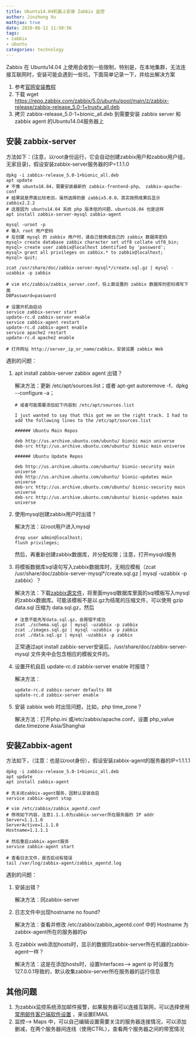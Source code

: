 ```yaml
---
title: Ubuntu14.04机器上安装 Zabbix 监控
author: Jinzhong Xu
mathjax: true
date: 2020-06-12 11:50:56
tags:
- zabbix
- ubuntu
categories: technology
---
```


Zabbix 在 Ubuntu14.04 上使用会收到一些限制，特别是，在本地集群，无法连接互联网时，安装可能会遇到一些坑，下面简单记录一下，并给出解决方案

<!--more-->

1. 参考[官网安装教程](https://www.zabbix.com/download?zabbix=5.0&os_distribution=ubuntu&os_version=14.04_trusty&db=mysql&ws=apache)
2. 下载 wget https://repo.zabbix.com/zabbix/5.0/ubuntu/pool/main/z/zabbix-release/zabbix-release_5.0-1+trusty_all.deb
3. 拷贝 zabbix-release_5.0-1+bionic_all.deb 到需要安装 zabbix server 和 zabbix agent 的Ubuntu14.04服务器上

## 安装 zabbix-server

方法如下：(注意，以root身份运行，它会自动创建zabbix用户和zabbix用户组，无家目录)，假设安装zabbix-server服务器的IP=1.1.1.0

```shell
dpkg -i zabbix-release_5.0-1+bionic_all.deb
apt update
# 不像 ubuntu18.04，需要安装最新的 zabbix-frontend-php、 zabbix-apache-conf
# 结果就是界面比较老旧，虽然选择的是 zabbix5.0.0，其实按照成果后显示 zabbix2.2.2
# 这是因为 ubuntu14.04 系统 php 版本低的问题，ubuntu16.04 也是这样
apt install zabbix-server-mysql zabbix-agent

mysql -uroot -p
# 输入 root 用户密码
# 在创建 mysql 的 zabbix 用户时，请自己替换成自己的 zabbix 数据库密码
mysql> create database zabbix character set utf8 collate utf8_bin;
mysql> create user zabbix@localhost identified by 'password';
mysql> grant all privileges on zabbix.* to zabbix@localhost;
mysql> quit;

zcat /usr/share/doc/zabbix-server-mysql*/create.sql.gz | mysql -uzabbix -p zabbix

# vim etc/zabbix/zabbix_server.conf，将上面设置的 zabbix 数据库的密码填写下面
DBPassword=password

# 设置开机自启动
service zabbix-server start
update-rc.d zabbix-server enable
service zabbix-agent restart
update-rc.d zabbix-agent enable
service apache2 restart
update-rc.d apache2 enable

# 打开网址 http://server_ip_or_name/zabbix，安装设置 zabbix Web
```

遇到的问题：

1. apt install zabbix-server zabbix agent 出错？

   解决方法：更新 /etc/apt/sources.list；或者 apt-get autoremove -f、dpkg --configure -a；

   ```shell
   # 或者可能需要添加如下内容到 /etc/apt/sources.list
   
   I just wanted to say that this got me on the right track. I had to add the following lines to the /etc/apt/sources.list
   
   ###### Ubuntu Main Repos
   
   deb http://us.archive.ubuntu.com/ubuntu/ bionic main universe
   deb-src http://us.archive.ubuntu.com/ubuntu/ bionic main universe
   
   ###### Ubuntu Update Repos
   
   deb http://us.archive.ubuntu.com/ubuntu/ bionic-security main universe
   deb http://us.archive.ubuntu.com/ubuntu/ bionic-updates main universe
   deb-src http://us.archive.ubuntu.com/ubuntu/ bionic-security main universe
   deb-src http://us.archive.ubuntu.com/ubuntu/ bionic-updates main universe
   ```

   

2. 使用mysql创建zabbix用户时出错？

   解决方法：以root用户进入mysql

   ```mysql
   drop user admin@localhost;
   flush privileges;
   ```

   然后，再重新创建zabbix数据库，并分配权限；注意，打开mysqld服务

3. 将模板数据库sql语句写入zabbix数据库时，无相应模板（zcat /usr/share/doc/zabbix-server-mysql*/create.sql.gz | mysql -uzabbix -p zabbix）？

   解决方法：下载[zabbix源文件](https://www.zabbix.com/download_sources)，将里面mysql数据库里面的sql模板写入mysql的zabbix数据库。可能该模板不是以.gz为结尾的压缩文件，可以使用 gzip data.sql 压缩为 data.sql.gz，然后

   ```shell
   # 注意不能先写data.sql.gz，会报错不成功
   zcat ./schema.sql.gz | mysql -uzabbix -p zabbix
   zcat ./images.sql.gz | mysql -uzabbix -p zabbix
   zcat ./data.sql.gz | mysql -uzabbix -p zabbix
   ```

   正常通过apt install zabbix-server安装后，/usr/share/doc/zabbix-server-mysql 文件夹中会包含相应的模板文件的。

4. 设置开机自启 update-rc.d zabbix-server enable 时报错？

   解决方法：

   ```shell
   update-rc.d zabbix-server defaults 88
   update-rc.d zabbix-server enable
   ```

5. 安装 zabbix web 时出现问题，比如，php time_zone？

   解决方法：打开php.ini 或/etc/zabbix/apache.conf，设置 php_value date.timezone Asia/Shanghai

## 安装Zabbix-agent

方法如下，（注意：也是以root身份），假设安装zabbix-agent的服务器的IP=1.1.1.1

```shell
dpkg -i zabbix-release_5.0-1+bionic_all.deb
apt update
apt install zabbix-agent

# 先关闭zabbix-agent服务，因默认安装自启
service zabbix-agent stop

# vim /etc/zabbix/zabbix_agentd.conf
# 修改如下内容，注意1.1.1.0为zabbix-server所在服务器的 IP addr
Server=1.1.1.0
ServerActive=1.1.1.0
Hostname=1.1.1.1

# 然后重启zabbix-agent服务
service zabbix-agent start

# 查看日志文件，是否启动有错误
tail /var/log/zabbix-agent/zabbix_agentd.log
```

遇到的问题：

1. 安装出错？

   解决方法：同zabbix-server

2. 日志文件中出现hostname no found?

   解决方法：查看并修改 /etc/zabbix/zabbix_agentd.conf 中的 Hostname 为zabbix-agent所在的服务器的ip

3. 在zabbix web添加hosts时，显示的数据同zabbix-server所在机器的zabbix-agent一样？

   解决方法：这是在添加hosts时，设置Interfaces--> agent ip 时设置为127.0.0.1导致的，默认收集zabbix-server所在服务器的运行信息

## 其他问题

1. 为zabbix监控系统添加邮件报警，如果服务器可以连接互联网，可以选择使用 [常用邮件客户端软件设置](https://service.mail.qq.com/cgi-bin/help?id=28&no=371&subtype=1) ，来设置EMAIL
2. 监控--> Maps 中，可以自己编辑设置需要关注的服务器连接情况，可以添加删减，在两个服务器间连线（使用CTRL），查看两个服务器之间的带宽情况

